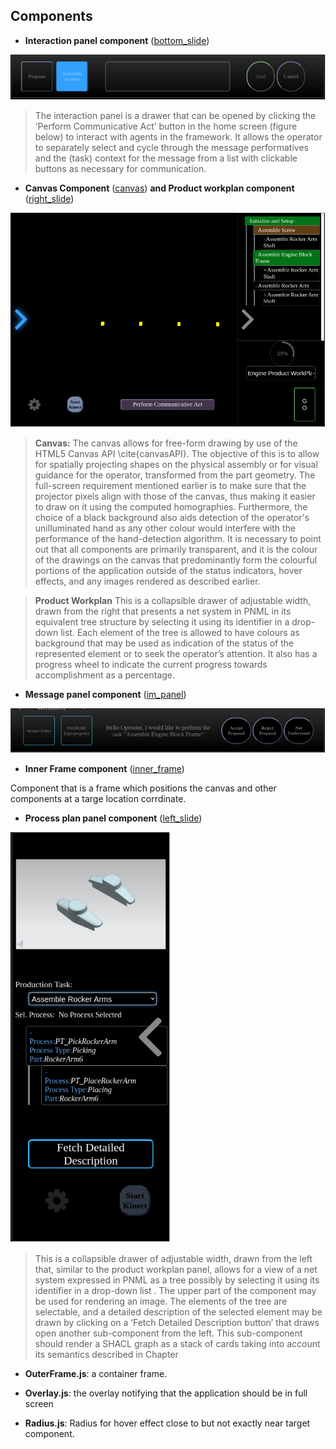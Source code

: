 ## Components

+ **Interaction panel component** ([bottom_slide](./bottom_slide/)) 

![Interaction panel component](../assets/interaction%20panel%20component.png)

> The interaction panel is a drawer that can be opened by clicking the ‘Perform Communicative Act’ button in the home screen (figure below) to interact with agents in the framework. It allows the operator to separately select and cycle through the message performatives and the (task) context for the message from a list with clickable buttons as necessary for communication.


+ **Canvas Component** ([canvas](./canvas/)) **and Product workplan component** ([right_slide](./right_slide/))

![Canvas and product workplan component](../assets/canvas%20and%20product%20workplan%20component.png)

> **Canvas:** The canvas  allows for free-form drawing by use of the HTML5 Canvas API \cite{canvasAPI}. The objective of this is to allow for spatially projecting shapes on the physical assembly or for visual guidance for the operator, transformed from the part geometry. The full-screen requirement mentioned earlier is to make sure that the projector pixels align with those of the canvas, thus making it easier to draw on it using the computed homographies. Furthermore, the choice of a black background also aids detection of the operator's unilluminated hand as any other colour would interfere with the performance of the hand-detection algorithm. It is necessary to point out that all components are primarily transparent, and it is the colour of the drawings on the canvas that predominantly form the colourful portions of the application outside of the status indicators, hover effects, and any images rendered as described earlier. 

> **Product Workplan** This is a collapsible drawer of adjustable width, drawn from the right that presents a net system in PNML in its equivalent tree structure by selecting it using its identifier in a drop-down list. Each element of the tree is allowed to have colours as background that may be used as indication of the status of the represented element or to seek the operator’s attention. It also has a progress wheel to indicate the current progress towards accomplishment as a percentage.

+ **Message panel component** ([im_panel](./im_panel/))

![Message panel component](../assets/message%20panel%20component.png)

+ **Inner Frame component** ([inner_frame](./inner_frame/))

Component that is a frame which positions the canvas and other components at a targe location corrdinate.

+ **Process plan panel component** ([left_slide](./left_slide/))

![Process plan panel component](../assets/process%20plan%20panel%20component.png)

> This is a collapsible drawer of adjustable width, drawn from the left that, similar to the product workplan panel, allows for a view of a net system expressed in PNML as a tree possibly by selecting it using its identifier in a drop-down list . The upper part of the component may be used for rendering an image. The elements of the tree are selectable, and a detailed description of the selected element may be drawn by clicking on a ‘Fetch Detailed Description button’ that draws open another sub-component from the left. This sub-component should render a SHACL graph as a stack of cards taking into account its semantics described in Chapter

+ **OuterFrame.js**: a container frame.

+ **Overlay.js**: the overlay notifying that the application should be in full screen

+ **Radius.js**: Radius for hover effect close to but not exactly near target component.